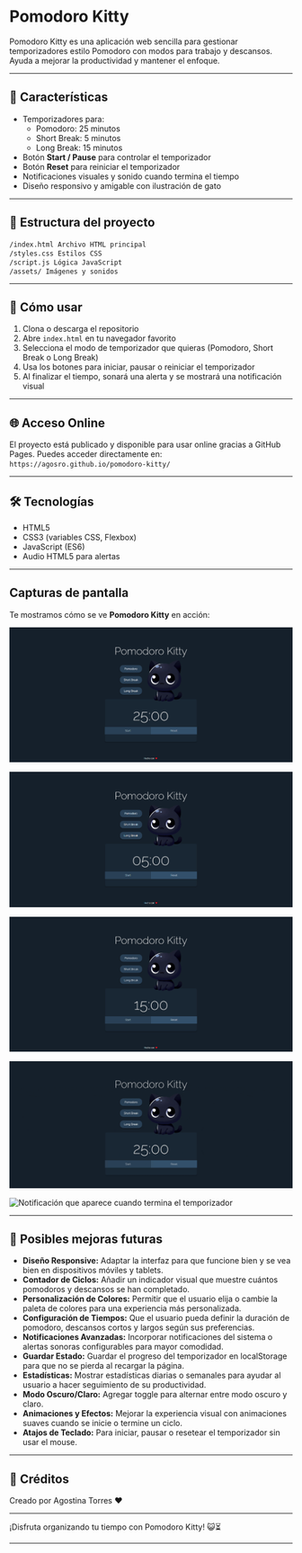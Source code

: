 # Pomodoro Kitty

Pomodoro Kitty es una aplicación web sencilla para gestionar temporizadores estilo Pomodoro con modos para trabajo y descansos. Ayuda a mejorar la productividad y mantener el enfoque.

---

## 🚀 Características

- Temporizadores para:
  - Pomodoro: 25 minutos
  - Short Break: 5 minutos
  - Long Break: 15 minutos
- Botón **Start / Pause** para controlar el temporizador
- Botón **Reset** para reiniciar el temporizador
- Notificaciones visuales y sonido cuando termina el tiempo
- Diseño responsivo y amigable con ilustración de gato

---

## 📁 Estructura del proyecto
```plaintext
/index.html Archivo HTML principal
/styles.css Estilos CSS
/script.js Lógica JavaScript
/assets/ Imágenes y sonidos
```

---

## 🎯 Cómo usar

1. Clona o descarga el repositorio
2. Abre `index.html` en tu navegador favorito
3. Selecciona el modo de temporizador que quieras (Pomodoro, Short Break o Long Break)
4. Usa los botones para iniciar, pausar o reiniciar el temporizador
5. Al finalizar el tiempo, sonará una alerta y se mostrará una notificación visual

---

## 🌐 Acceso Online

El proyecto está publicado y disponible para usar online gracias a GitHub Pages. Puedes acceder directamente en:
`https://agosro.github.io/pomodoro-kitty/`

---

## 🛠 Tecnologías

- HTML5
- CSS3 (variables CSS, Flexbox)
- JavaScript (ES6)
- Audio HTML5 para alertas

---
## Capturas de pantalla

Te mostramos cómo se ve **Pomodoro Kitty** en acción:

![Pantalla principal del Pomodoro Kitty con el temporizador, botones y modo pomodoro seleccionado](assets/Inicio.png)

![Modo descanso corto seleccionado](assets/Shortbreak.png)

![Modo descanso largo seleccionado](assets/Longbreak.png)

![Pomodoro Kitty funcionando](assets/Inicio.gif)

![Notificación que aparece cuando termina el temporizador](assets/Notificacion.gif)

---

## 🚀 Posibles mejoras futuras

- **Diseño Responsive:** Adaptar la interfaz para que funcione bien y se vea bien en dispositivos móviles y tablets.
- **Contador de Ciclos:** Añadir un indicador visual que muestre cuántos pomodoros y descansos se han completado.
- **Personalización de Colores:** Permitir que el usuario elija o cambie la paleta de colores para una experiencia más personalizada.
- **Configuración de Tiempos:** Que el usuario pueda definir la duración de pomodoro, descansos cortos y largos según sus preferencias.
- **Notificaciones Avanzadas:** Incorporar notificaciones del sistema o alertas sonoras configurables para mayor comodidad.
- **Guardar Estado:** Guardar el progreso del temporizador en localStorage para que no se pierda al recargar la página.
- **Estadísticas:** Mostrar estadísticas diarias o semanales para ayudar al usuario a hacer seguimiento de su productividad.
- **Modo Oscuro/Claro:** Agregar toggle para alternar entre modo oscuro y claro.
- **Animaciones y Efectos:** Mejorar la experiencia visual con animaciones suaves cuando se inicie o termine un ciclo.
- **Atajos de Teclado:** Para iniciar, pausar o resetear el temporizador sin usar el mouse.

---

## 🤝 Créditos

Creado por Agostina Torres ❤️

---

¡Disfruta organizando tu tiempo con Pomodoro Kitty! 😺⏳

---
